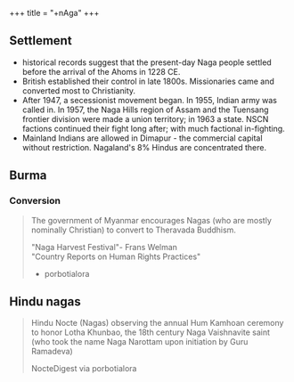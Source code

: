 +++
title = "+nAga"
+++

## Settlement
- historical records suggest that the present-day Naga people settled before the arrival of the Ahoms in 1228 CE.
- British established their control in late 1800s.  Missionaries came and converted most to Christianity.
- After 1947, a secessionist movement began. In 1955, Indian army was called in. In 1957, the Naga Hills region of Assam and the Tuensang frontier division were made a union territory; in 1963 a state. NSCN factions continued their fight long after; with much factional in-fighting.
- Mainland Indians are allowed in Dimapur - the commercial capital without restriction. Nagaland's 8% Hindus are concentrated there.

## Burma
### Conversion
> The government of Myanmar encourages Nagas (who are mostly nominally Christian) to convert to Theravada Buddhism.
> 
> "Naga Harvest Festival"- Frans Welman  
> "Country Reports on Human Rights Practices"
> 
> - porbotialora

## Hindu nagas
> Hindu Nocte (Nagas) observing the annual Hum Kamhoan ceremony to honor Lotha Khunbao, the 18th century Naga Vaishnavite saint (who took the name Naga Narottam upon initiation by Guru Ramadeva) 
> 
> NocteDigest via porbotialora

